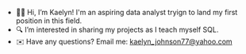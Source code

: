 - 👋🏾 Hi, I’m Kaelyn! I'm an aspiring data analyst tryign to land my first position in this field.
- 🔍 I’m interested in sharing my projects as I teach myself SQL.
- ✉️ Have any questions? Email me: kaelyn_johnson77@yahoo.com

<!---
kmjohnson77/kmjohnson77 is a ✨ special ✨ repository because its `README.md` (this file) appears on your GitHub profile.
You can click the Preview link to take a look at your changes.
--->
